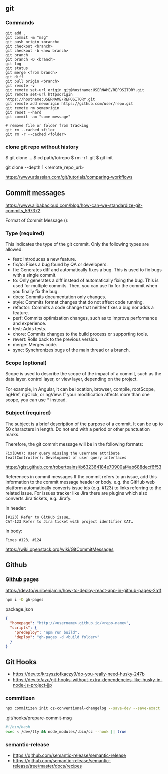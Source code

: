 ## git

### Commands

```
git add .
git commit -m "msg"
git push origin <branch>
git checkout <branch>
git checkout -b <new branch>
git branch
git branch -D <branch>
git log
git status
git merge <from branch>
git diff
git pull origin <branch>
git remote -v
git remote set-url origin git@hostname:USERNAME/REPOSITORY.git
git remote set-url httpsorigin https://hostname:USERNAME/REPOSITORY.git
git remote add neworigin https://github.com/user/repo.git
git remote rm someorigin
git reset --hard
git commit -am "some message"

# remove file or folder from tracking
git rm --cached <file>
git rm -r --cached <folder>
```

### clone git repo without history

$ git clone ...
$ cd path/to/repo
$ rm -rf .git
$ git init

git clone --depth 1 <remote_repo_url>

https://www.atlassian.com/git/tutorials/comparing-workflows


## Commit messages

https://www.alibabacloud.com/blog/how-can-we-standardize-git-commits_597372


Format of Commit Message
<type>(<scope>): <subject>

### Type (required)

This indicates the type of the git commit. Only the following types are allowed:

- feat: Introduces a new feature.
- fix/to: Fixes a bug found by QA or developers.
- fix: Generates diff and automatically fixes a bug. This is used to fix bugs with a single commit.
- to: Only generates a diff instead of automatically fixing the bug. This is used for multiple commits. Then, you can use fix for the commit when you finally fix the bug.
- docs: Commits documentation only changes.
- style: Commits format changes that do not affect code running.
- refactor: Commits a code change that neither fixes a bug nor adds a feature.
- perf: Commits optimization changes, such as to improve performance and experience.
- test: Adds tests.
- chore: Commits changes to the build process or supporting tools.
- revert: Rolls back to the previous version.
- merge: Merges code.
- sync: Synchronizes bugs of the main thread or a branch.

### Scope (optional)

Scope is used to describe the scope of the impact of a commit, such as the data layer, control layer, or view layer, depending on the project.

For example, in Angular, it can be location, browser, compile, rootScope, ngHref, ngClick, or ngView. If your modification affects more than one scope, you can use * instead.

### Subject (required)

The subject is a brief description of the purpose of a commit. It can be up to 50 characters in length. Do not end with a period or other punctuation marks.

Therefore, the git commit message will be in the following formats:

```
Fix(DAO): User query missing the username attribute
feat(Controller): Development of user query interfaces
```


https://gist.github.com/robertpainsi/b632364184e70900af4ab688decf6f53


References in commit messages
If the commit refers to an issue, add this information to the commit message header or body. e.g. the GitHub web platform automatically converts issue ids (e.g. #123) to links referring to the related issue. For issues tracker like Jira there are plugins which also converts Jira tickets, e.g. Jirafy.

In header:

```
[#123] Refer to GitHub issue…
CAT-123 Refer to Jira ticket with project identifier CAT…
```

In body:

```
Fixes #123, #124
```

https://wiki.openstack.org/wiki/GitCommitMessages


## Github

### Github pages

https://dev.to/yuribenjamin/how-to-deploy-react-app-in-github-pages-2a1f

```bash
npm i -D gh-pages
```

package.json
```json
{
  "homepage": "http://<username>.github.io/<repo-name>",
  "scripts": {
    "predeploy": "npm run build",
    "deploy": "gh-pages -d <build folder>"
  }
}
```

## Git Hooks

- https://dev.to/krzysztofkaczy9/do-you-really-need-husky-247b
- https://dev.to/azu/git-hooks-without-extra-dependencies-like-husky-in-node-js-project-jjp


### commitizen

```bash
npx commitizen init cz-conventional-changelog --save-dev --save-exact
```

.git/hooks/prepare-commit-msg

```bash
#!/bin/bash
exec < /dev/tty && node_modules/.bin/cz --hook || true
```

### semantic-release

- https://github.com/semantic-release/semantic-release
- https://github.com/semantic-release/semantic-release/tree/master/docs/recipes
